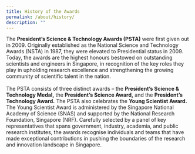 ```yaml
---
title: History of the Awards
permalink: /about/history/
description: ""
---
```

The <b>President’s Science & Technology Awards (PSTA)</b> were first given out in 2009. Originally established as the National Science and Technology Awards (NSTA) in 1987, they were elevated to Presidential status in 2009. Today, the awards are the highest honours bestowed on outstanding scientists and engineers in Singapore, in recognition of the key roles they play in upholding research excellence and strengthening the growing community of scientific talent in the nation.<br><br>
The PSTA consists of three distinct awards – the <b>President’s Science & Technology Medal,</b> the <b>President’s Science Award,</b> and the <b>President’s Technology Award.</b> The PSTA also celebrates the <b>Young Scientist Award.</b> The Young Scientist Award is administered by the Singapore National Academy of Science (SNAS) and supported by the National Research Foundation, Singapore (NRF). Carefully selected by a panel of key representatives that spans government, industry, academia, and public research institutes, the awards recognise individuals and teams that have made exceptional contributions in pushing the boundaries of the research and innovation landscape in Singapore.